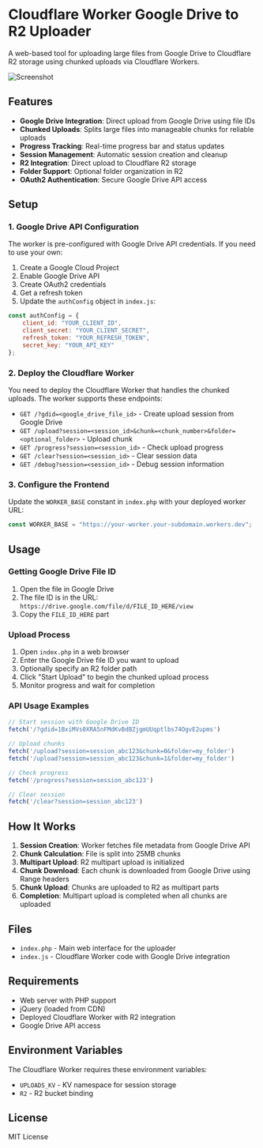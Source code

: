 # Cloudflare Worker Google Drive to R2 Uploader

A web-based tool for uploading large files from Google Drive to Cloudflare R2 storage using chunked uploads via Cloudflare Workers.

![Screenshot](Screenshot%202025-07-05%20173707.png)

## Features

- **Google Drive Integration**: Direct upload from Google Drive using file IDs
- **Chunked Uploads**: Splits large files into manageable chunks for reliable uploads
- **Progress Tracking**: Real-time progress bar and status updates
- **Session Management**: Automatic session creation and cleanup
- **R2 Integration**: Direct upload to Cloudflare R2 storage
- **Folder Support**: Optional folder organization in R2
- **OAuth2 Authentication**: Secure Google Drive API access

## Setup

### 1. Google Drive API Configuration

The worker is pre-configured with Google Drive API credentials. If you need to use your own:

1. Create a Google Cloud Project
2. Enable Google Drive API
3. Create OAuth2 credentials
4. Get a refresh token
5. Update the `authConfig` object in `index.js`:

```javascript
const authConfig = {
    client_id: "YOUR_CLIENT_ID",
    client_secret: "YOUR_CLIENT_SECRET", 
    refresh_token: "YOUR_REFRESH_TOKEN",
    secret_key: "YOUR_API_KEY"
};
```

### 2. Deploy the Cloudflare Worker

You need to deploy the Cloudflare Worker that handles the chunked uploads. The worker supports these endpoints:

- `GET /?gdid=<google_drive_file_id>` - Create upload session from Google Drive
- `GET /upload?session=<session_id>&chunk=<chunk_number>&folder=<optional_folder>` - Upload chunk
- `GET /progress?session=<session_id>` - Check upload progress
- `GET /clear?session=<session_id>` - Clear session data
- `GET /debug?session=<session_id>` - Debug session information

### 3. Configure the Frontend

Update the `WORKER_BASE` constant in `index.php` with your deployed worker URL:

```javascript
const WORKER_BASE = "https://your-worker.your-subdomain.workers.dev";
```

## Usage

### Getting Google Drive File ID

1. Open the file in Google Drive
2. The file ID is in the URL: `https://drive.google.com/file/d/FILE_ID_HERE/view`
3. Copy the `FILE_ID_HERE` part

### Upload Process

1. Open `index.php` in a web browser
2. Enter the Google Drive file ID you want to upload
3. Optionally specify an R2 folder path
4. Click "Start Upload" to begin the chunked upload process
5. Monitor progress and wait for completion

### API Usage Examples

```javascript
// Start session with Google Drive ID
fetch('/?gdid=1BxiMVs0XRA5nFMdKvBdBZjgmUUqptlbs74OgvE2upms')

// Upload chunks
fetch('/upload?session=session_abc123&chunk=0&folder=my_folder')
fetch('/upload?session=session_abc123&chunk=1&folder=my_folder')

// Check progress
fetch('/progress?session=session_abc123')

// Clear session
fetch('/clear?session=session_abc123')
```

## How It Works

1. **Session Creation**: Worker fetches file metadata from Google Drive API
2. **Chunk Calculation**: File is split into 25MB chunks
3. **Multipart Upload**: R2 multipart upload is initialized
4. **Chunk Download**: Each chunk is downloaded from Google Drive using Range headers
5. **Chunk Upload**: Chunks are uploaded to R2 as multipart parts
6. **Completion**: Multipart upload is completed when all chunks are uploaded

## Files

- `index.php` - Main web interface for the uploader
- `index.js` - Cloudflare Worker code with Google Drive integration

## Requirements

- Web server with PHP support
- jQuery (loaded from CDN)
- Deployed Cloudflare Worker with R2 integration
- Google Drive API access

## Environment Variables

The Cloudflare Worker requires these environment variables:

- `UPLOADS_KV` - KV namespace for session storage
- `R2` - R2 bucket binding

## License

MIT License 